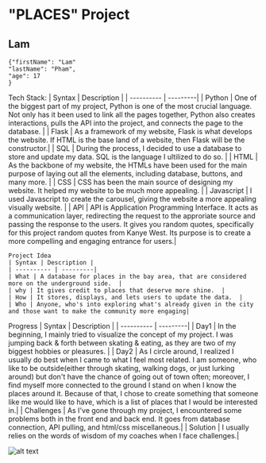 # "PLACES" Project
## Lam
```
{"firstName": "Lam"
"lastName": "Pham",
"age": 17
}
```
Tech Stack:
| Syntax | Description |
| ---------- | ---------|
| Python | One of the biggest part of my project, Python is one of the most crucial language. Not only has it been used to link all the pages together, Python also creates interactions, pulls the API into the project, and connects the page to the database.  |
| Flask | As a framework of my website, Flask is what develops the website. If HTML is the base land of a website, then Flask will be the constructor.|
| SQL | During the process, I decided to use a database to store and update my data. SQL is the language I ultilized to do so. |
| HTML | As the backbone of my website, the HTMLs have been used for the main purpose of laying out all the elements, including database, buttons, and many more. |
| CSS | CSS has been the main source of designing my website. It helped my website to be much more appealing.  |
| Javascript | I used Javascript to create the carousel, giving the website a more appealing visually website. |
| API | API is Application Programming Interface. It acts as a communication layer, redirecting the request to the approriate source and passing the response to the users. It gives you random quotes, specifically for this project random quotes from Kanye West. Its purpose is to create a more compelling and engaging entrance for users.|
```
Project Idea
| Syntax | Description |
| ---------- | ---------|
| What | A database for places in the bay area, that are considered more on the underground side.  |
| why | It gives credit to places that deserve more shine.  |
| How | It stores, displays, and lets users to update the data.  |
| Who | Anyone, who's into exploring what's already given in the city and those want to make the community more engaging|

```
Progress
| Syntax | Description |
| ---------- | ---------|
| Day1 | In the beginning, I mainly tried to visualize the concept of my project. I was jumping back & forth between skating & eating, as they are two of my biggest hobbies or pleasures. |
| Day2 | As I circle around, I realized I usually do best when I came to what I feel most related. I am someone, who like to be outside(either through skating, walking dogs, or just lurking around) but don't have the chance of going out of town often; moreover, I find myself more connected to the ground I stand on when I know the places around it. Because of that, I chose to create something that someone like me would like to have, which is a list of places that I would be interested in.|
| Challenges | As I've gone through my project, I encountered some problems both in the front end and back end. It goes from database connection, API pulling, and html/css miscellaneous.|
| Solution | I usually relies on the words of wisdom of my coaches when I face challenges.|

![alt text](image.jpg)